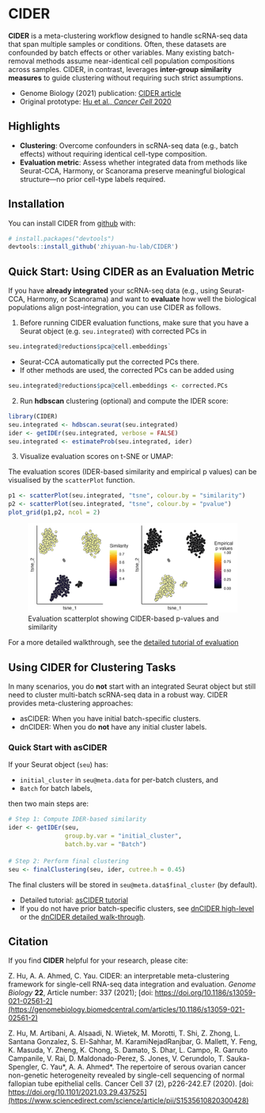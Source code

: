 
<!-- README.md is generated from README.Rmd. Please edit that file -->

# CIDER

<!-- badges: start -->
<!-- badges: end -->

**CIDER** is a meta-clustering workflow designed to handle scRNA-seq
data that span multiple samples or conditions. Often, these datasets are
confounded by batch effects or other variables. Many existing
batch-removal methods assume near-identical cell population compositions
across samples. CIDER, in contrast, leverages **inter-group similarity
measures** to guide clustering without requiring such strict
assumptions.

- Genome Biology (2021) publication: [CIDER
  article]((https://genomebiology.biomedcentral.com/articles/10.1186/s13059-021-02561-2))
- Original prototype: [Hu et al., *Cancer Cell*
  2020](https://www.sciencedirect.com/science/article/pii/S1535610820300428)

## Highlights

- **Clustering**: Overcome confounders in scRNA-seq data (e.g., batch
  effects) without requiring identical cell-type composition.
- **Evaluation metric**: Assess whether integrated data from methods
  like Seurat-CCA, Harmony, or Scanorama preserve meaningful biological
  structure—no prior cell-type labels required.

## Installation

You can install CIDER from
[github](https://github.com/zhiyuan-hu-lab/CIDER/) with:

``` r
# install.packages("devtools")
devtools::install_github('zhiyuan-hu-lab/CIDER')
```

## Quick Start: Using CIDER as an Evaluation Metric

If you have **already integrated** your scRNA-seq data (e.g., using
Seurat-CCA, Harmony, or Scanorama) and want to **evaluate** how well the
biological populations align post-integration, you can use CIDER as
follows.

1.  Before running CIDER evaluation functions, make sure that you have a
    Seurat object (e.g. `seu.integrated`) with corrected PCs in

``` r
seu.integrated@reductions$pca@cell.embeddings`
```

- Seurat-CCA automatically put the corrected PCs there.
- If other methods are used, the corrected PCs can be added using

``` r
seu.integrated@reductions$pca@cell.embeddings <- corrected.PCs
```

2.  Run **hdbscan** clustering (optional) and compute the IDER score:

``` r
library(CIDER)
seu.integrated <- hdbscan.seurat(seu.integrated)
ider <- getIDEr(seu.integrated, verbose = FALSE)
seu.integrated <- estimateProb(seu.integrated, ider)
```

3.  Visualize evaluation scores on t-SNE or UMAP:

The evaluation scores (IDER-based similarity and empirical p values) can
be visualised by the `scatterPlot` function.

``` r
p1 <- scatterPlot(seu.integrated, "tsne", colour.by = "similarity")
p2 <- scatterPlot(seu.integrated, "tsne", colour.by = "pvalue") 
plot_grid(p1,p2, ncol = 2)
```

<figure>
<img src="man/figures/evaluation_scatterplot.png"
alt="Evaluation scatterplot showing CIDER-based p-values and similarity" />
<figcaption aria-hidden="true">Evaluation scatterplot showing
CIDER-based p-values and similarity</figcaption>
</figure>

For a more detailed walkthrough, see the [detailed tutorial of
evaluation](https://zhiyuan-hu-lab.github.io/CIDER/articles/evaluation.html)

## Using CIDER for Clustering Tasks

<!--- ![](man/figures/clustering_diagram.png)--->

In many scenarios, you do **not** start with an integrated Seurat object
but still need to cluster multi-batch scRNA-seq data in a robust way.
CIDER provides meta-clustering approaches:

- asCIDER: When you have initial batch-specific clusters.
- dnCIDER: When you do **not** have any initial cluster labels.

### Quick Start with asCIDER

If your Seurat object (`seu`) has:

- `initial_cluster` in `seu@meta.data` for per-batch clusters, and
- `Batch` for batch labels,

then two main steps are:

``` r
# Step 1: Compute IDER-based similarity
ider <- getIDEr(seu, 
                group.by.var = "initial_cluster",
                batch.by.var = "Batch")

# Step 2: Perform final clustering
seu <- finalClustering(seu, ider, cutree.h = 0.45)
```

The final clusters will be stored in `seu@meta.data$final_cluster` (by
default).

- Detailed tutorial: [asCIDER
  tutorial](https://zhiyhu.github.io/CIDER/articles/asCIDER.html)
- If you do not have prior batch-specific clusters, see [dnCIDER
  high-level](https://zhiyhu.github.io/CIDER/articles/dnCIDER_highlevel.html)
  or the [dnCIDER detailed
  walk-through](https://zhiyhu.github.io/CIDER/articles/dnCIDER.html).

<!--- You'll still need to render `README.Rmd` regularly, to keep `README.md` up-to-date. `devtools::build_readme()` is handy for this. You could also use GitHub Actions to re-render `README.Rmd` every time you push. An example workflow can be found here: <https://github.com/r-lib/actions/tree/master/examples>.--->

## Citation

If you find **CIDER** helpful for your research, please cite:

Z. Hu, A. A. Ahmed, C. Yau. CIDER: an interpretable meta-clustering
framework for single-cell RNA-seq data integration and evaluation.
*Genome Biology* **22**, Article number: 337 (2021); [doi:
https://doi.org/10.1186/s13059-021-02561-2](https://genomebiology.biomedcentral.com/articles/10.1186/s13059-021-02561-2)

Z. Hu, M. Artibani, A. Alsaadi, N. Wietek, M. Morotti, T. Shi, Z. Zhong,
L. Santana Gonzalez, S. El-Sahhar, M. KaramiNejadRanjbar, G. Mallett, Y.
Feng, K. Masuda, Y. Zheng, K. Chong, S. Damato, S. Dhar, L. Campo, R.
Garruto Campanile, V. Rai, D. Maldonado-Perez, S. Jones, V. Cerundolo,
T. Sauka-Spengler, C. Yau*, A. A. Ahmed*. The repertoire of serous
ovarian cancer non-genetic heterogeneity revealed by single-cell
sequencing of normal fallopian tube epithelial cells. Cancer Cell 37
(2), p226-242.E7 (2020). [doi:
https://doi.org/10.1101/2021.03.29.437525](https://www.sciencedirect.com/science/article/pii/S1535610820300428)
